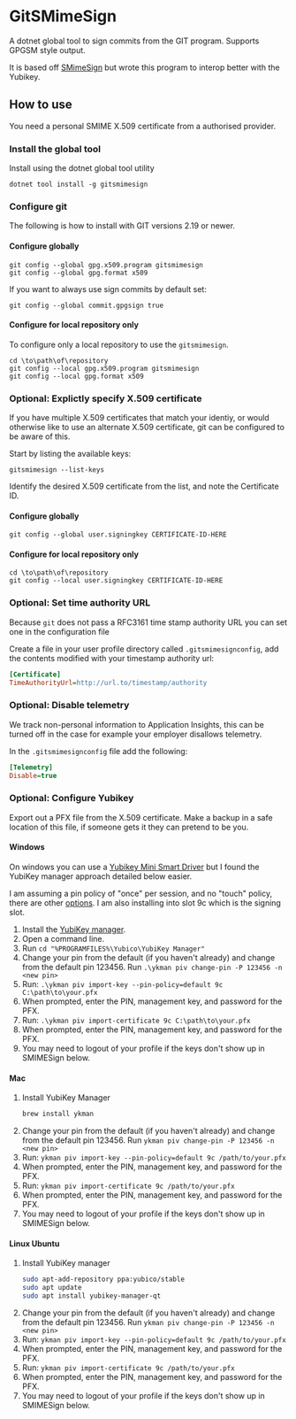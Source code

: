 # GitSMimeSign

A dotnet global tool to sign commits from the GIT program. Supports GPGSM style output.

It is based off [SMimeSign](https://github.com/github/smimesign) but wrote this program to interop better with the Yubikey.

## How to use

You need a personal SMIME X.509 certificate from a authorised provider.

### Install the global tool

Install using the dotnet global tool utility

```Batchfile
dotnet tool install -g gitsmimesign
```

### Configure git

The following is how to install with GIT versions 2.19 or newer.

#### Configure globally

```Batchfile
git config --global gpg.x509.program gitsmimesign
git config --global gpg.format x509
```

If you want to always use sign commits by default set:

```Batchfile
git config --global commit.gpgsign true
```

#### Configure for local repository only

To configure only a local repository to use the `gitsmimesign`.

```Batchfile
cd \to\path\of\repository
git config --local gpg.x509.program gitsmimesign
git config --local gpg.format x509
```

### Optional: Explictly specify X.509 certificate

If you have multiple X.509 certificates that match your identiy, or would otherwise like to use an alternate X.509 certificate, git can be configured to be aware of this.

Start by listing the available keys:

```batchfile
gitsmimesign --list-keys
```

Identify the desired X.509 certificate from the list, and note the Certificate ID.

#### Configure globally

```batchfile
git config --global user.signingkey CERTIFICATE-ID-HERE
```

#### Configure for local repository only

```batchfile
cd \to\path\of\repository
git config --local user.signingkey CERTIFICATE-ID-HERE
```

### Optional: Set time authority URL

Because `git` does not pass a RFC3161 time stamp authority URL you can set one in the configuration file

Create a file in your user profile directory called `.gitsmimesignconfig`, add the contents modified with your timestamp authority url:

```ini
[Certificate]
TimeAuthorityUrl=http://url.to/timestamp/authority
```

### Optional: Disable telemetry

We track non-personal information to Application Insights, this can be turned off in the case for example your employer disallows telemetry.

In the `.gitsmimesignconfig` file add the following:

```ini
[Telemetry]
Disable=true
```

### Optional: Configure Yubikey

Export out a PFX file from the X.509 certificate. Make a backup in a safe location of this file, if someone gets it they can pretend to be you.

#### Windows

On windows you can use a [Yubikey Mini Smart Driver](https://support.yubico.com/support/solutions/articles/15000006456-yubikey-smart-card-deployment-guide#YubiKey_Minidriver_Installationies8o) but I found the YubiKey manager approach detailed below easier.

I am assuming a pin policy of "once" per session, and no "touch" policy, there are other [options](https://support.yubico.com/support/solutions/articles/15000012643-yubikey-manager-cli-ykman-user-manual#ykman_piv_import-keyk8p1yl). I am also installing into slot 9c which is the signing slot.  

1. Install the [YubiKey manager](https://developers.yubico.com/yubikey-manager-qt/).
1. Open a command line.
1. Run `cd "%PROGRAMFILES%\Yubico\YubiKey Manager"`
1. Change your pin from the default (if you haven't already) and change from the default pin 123456. Run `.\ykman piv change-pin -P 123456 -n <new pin>`
1. Run: `.\ykman piv import-key --pin-policy=default 9c C:\path\to\your.pfx`
1. When prompted, enter the PIN, management key, and password for the PFX.
1. Run: `.\ykman piv import-certificate 9c C:\path\to\your.pfx`
1. When prompted, enter the PIN, management key, and password for the PFX.
1. You may need to logout of your profile if the keys don't show up in SMIMESign below.

#### Mac

1. Install YubiKey Manager
   ```bash
   brew install ykman
   ```
1. Change your pin from the default (if you haven't already) and change from the default pin 123456. Run `ykman piv change-pin -P 123456 -n <new pin>`
1. Run: `ykman piv import-key --pin-policy=default 9c /path/to/your.pfx`
1. When prompted, enter the PIN, management key, and password for the PFX.
1. Run: `ykman piv import-certificate 9c /path/to/your.pfx`
1. When prompted, enter the PIN, management key, and password for the PFX.
1. You may need to logout of your profile if the keys don't show up in SMIMESign below.

#### Linux Ubuntu

1. Install YubiKey manager
   ```bash
   sudo apt-add-repository ppa:yubico/stable
   sudo apt update
   sudo apt install yubikey-manager-qt
   ```
1. Change your pin from the default (if you haven't already) and change from the default pin 123456. Run `ykman piv change-pin -P 123456 -n <new pin>`
1. Run: `ykman piv import-key --pin-policy=default 9c /path/to/your.pfx`
1. When prompted, enter the PIN, management key, and password for the PFX.
1. Run: `ykman piv import-certificate 9c /path/to/your.pfx`
1. When prompted, enter the PIN, management key, and password for the PFX.
1. You may need to logout of your profile if the keys don't show up in SMIMESign below.
